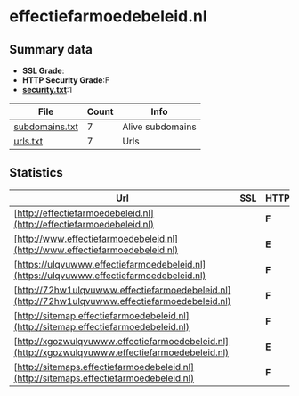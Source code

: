 

# effectiefarmoedebeleid.nl
## Summary data


 - **SSL Grade**:
 - **HTTP Security Grade**:F
 - **[security.txt](https://www.digitaleoverheid.nl/nieuws/standaard-security-txt-nu-verplicht-voor-overheid/)**:1


| File       | Count | Info |
|------------|-------|------|
|[subdomains.txt](/data/effectiefarmoedebeleid.nl/subdomains.txt)|7|Alive subdomains|
|[urls.txt](/data/effectiefarmoedebeleid.nl/urls.txt)|7|Urls|


## Statistics


| Url | SSL | HTTP | Server | Cookie | HSTS | CORS | CTO | CSP | XFO | XXP | RP |FP| Tech |Title |
|--------|-------|-------|------|------|------|------|------|------|------|------|------|------|------|------|
|[http://effectiefarmoedebeleid.nl](http://effectiefarmoedebeleid.nl)| | **F**|Parking/1.0| | | | | | | | :white_check_mark: | ||effectiefarmoede...|
|[http://www.effectiefarmoedebeleid.nl](http://www.effectiefarmoedebeleid.nl)| | **E**|| | | | | | | | :white_check_mark: | |||
|[https://ulqvuwww.effectiefarmoedebeleid.nl](https://ulqvuwww.effectiefarmoedebeleid.nl)| | **F**||:o: | | | | | | | :white_check_mark: | |||
|[http://72hw1ulqvuwww.effectiefarmoedebeleid.nl](http://72hw1ulqvuwww.effectiefarmoedebeleid.nl)| | **F**|Parking/1.0| | | | | | | | :white_check_mark: | ||effectiefarmoede...|
|[http://sitemap.effectiefarmoedebeleid.nl](http://sitemap.effectiefarmoedebeleid.nl)| | **F**|Parking/1.0| | | | | | | | :white_check_mark: | ||effectiefarmoede...|
|[http://xgozwulqvuwww.effectiefarmoedebeleid.nl](http://xgozwulqvuwww.effectiefarmoedebeleid.nl)| | **E**|| | | | | | | | :white_check_mark: | |||
|[http://sitemaps.effectiefarmoedebeleid.nl](http://sitemaps.effectiefarmoedebeleid.nl)| | **F**|Parking/1.0| | | | | | | | :white_check_mark: | |||


